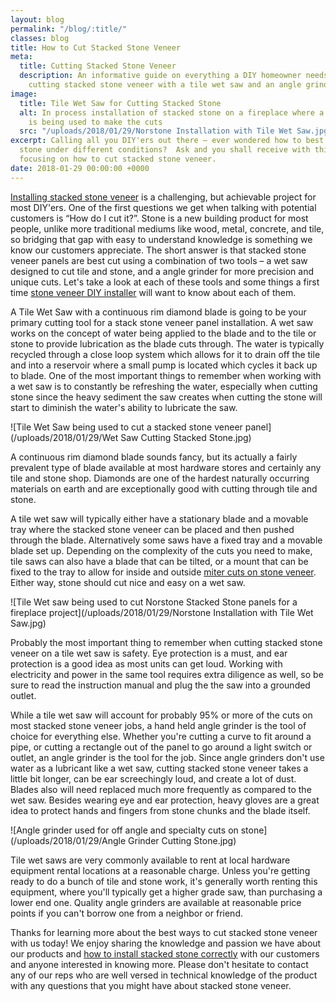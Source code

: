 ```yaml
---
layout: blog
permalink: "/blog/:title/"
classes: blog
title: How to Cut Stacked Stone Veneer
meta:
  title: Cutting Stacked Stone Veneer
  description: An informative guide on everything a DIY homeowner needs to know about
    cutting stacked stone veneer with a tile wet saw and an angle grinder.
image:
  title: Tile Wet Saw for Cutting Stacked Stone
  alt: In process installation of stacked stone on a fireplace where a tile wet saw
    is being used to make the cuts
  src: "/uploads/2018/01/29/Norstone Installation with Tile Wet Saw.jpg"
excerpt: Calling all you DIY'ers out there – ever wondered how to best cut stacked
  stone under different conditions?  Ask and you shall receive with this week's blog
  focusing on how to cut stacked stone veneer.
date: 2018-01-29 00:00:00 +0000
---
```

[Installing stacked stone veneer](https://www.norstoneusa.com/how-to-install-stacked-stone/) is a challenging, but achievable project for most DIY'ers.  One of the first questions we get when talking with potential customers is “How do I cut it?”.  Stone is a new building product for most people, unlike more traditional mediums like wood, metal, concrete, and tile, so bridging that gap with easy to understand knowledge is something we know our customers appreciate.  The short answer is that stacked stone veneer panels are best cut using a combination of two tools – a wet saw designed to cut tile and stone, and a angle grinder for more precision and unique cuts.  Let's take a look at each of these tools and some things a first time [stone veneer DIY installer](https://www.norstoneusa.com/blog/norstone-diy-infographic/) will want to know about each of them.

A Tile Wet Saw with a continuous rim diamond blade is going to be your primary cutting tool for a stack stone veneer panel installation.  A wet saw works on the concept of water being applied to the blade and to the tile or stone to provide lubrication as the blade cuts through.  The water is typically recycled through a close loop system which allows for it to drain off the tile and into a reservoir where a small pump is located which cycles it back up to blade.  One of the most important things to remember when working with a wet saw is to constantly be refreshing the water, especially when cutting stone since the heavy sediment the saw creates when cutting the stone will start to diminish the water's ability to lubricate the saw.

![Tile Wet Saw being used to cut a stacked stone veneer panel](/uploads/2018/01/29/Wet Saw Cutting Stacked Stone.jpg)

A continuous rim diamond blade sounds fancy, but its actually a fairly prevalent type of blade available at most hardware stores and certainly any tile and stone shop.  Diamonds are one of the hardest naturally occurring materials on earth and are exceptionally good with cutting through tile and stone.

A tile wet saw will typically either have a stationary blade and a movable tray where the stacked stone veneer can be placed and then pushed through the blade.  Alternatively some saws have a fixed tray and a movable blade set up.  Depending on the complexity of the cuts you need to make, tile saws can also have a blade that can be tilted, or a mount that can be fixed to the tray to allow for inside and outside [miter cuts on stone veneer](https://www.norstoneusa.com/blog/miter-cut-vs-corner-unit/).  Either way, stone should cut nice and easy on a wet saw.

![Tile Wet saw being used to cut Norstone Stacked Stone panels for a fireplace project](/uploads/2018/01/29/Norstone Installation with Tile Wet Saw.jpg)

Probably the most important thing to remember when cutting stacked stone veneer on a tile wet saw is safety.  Eye protection is a must, and ear protection is a good idea as most units can get loud.  Working with electricity and power in the same tool requires extra diligence as well, so be sure to read the instruction manual and plug the the saw into a grounded outlet.

While a tile wet saw will account for probably 95% or more of the cuts on most stacked stone veneer jobs, a hand held angle grinder is the tool of choice for everything else.  Whether you're cutting a curve to fit around a pipe, or cutting a rectangle out of the panel to go around a light switch or outlet, an angle grinder is the tool for the job.  Since angle grinders don't use water as a lubricant like a wet saw, cutting stacked stone veneer takes a little bit longer, can be ear screechingly loud, and create a lot of dust.  Blades also will need replaced much more frequently as compared to the wet saw.  Besides wearing eye and ear protection, heavy gloves are a great idea to protect hands and fingers from  stone chunks and the blade itself.

![Angle grinder used for off angle and specialty cuts on stone](/uploads/2018/01/29/Angle Grinder Cutting Stone.jpg)

Tile wet saws are very commonly available to rent at local hardware equipment rental locations at a reasonable charge.  Unless you're getting ready to do a bunch of tile and stone work, it's generally worth renting this equipment, where you'll typically get a higher grade saw, than purchasing a lower end one.  Quality angle grinders are available at reasonable price points if you can't borrow one from a neighbor or friend.

Thanks for learning more about the best ways to cut stacked stone veneer with us today!  We enjoy sharing the knowledge and passion we have about our products and [how to install stacked stone correctly](https://www.norstoneusa.com/blog/learning-the-best-practices-for-tile-and-stone-installations-by-the-tile-council-of-north-america/) with our customers and anyone interested in knowing more.  Please don't hesitate to contact any of our reps who are well versed in technical knowledge of the product with any questions that you might have about stacked stone veneer.